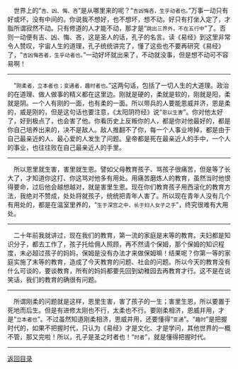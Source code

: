 &emsp;世界上的“``吉、凶、悔、吝``”是从哪里来的呢？“``吉凶悔吝，生乎动者也。``”万事一动只有好或坏，没有中间的。你说我不想好，也不想坏，想不动。好只有打坐入定了，才脂所谓寂然不动。只有修道的人才能不动，那才是“``跳出三界外，不在五行中``”了。否则一动便有吉、凶、悔、吝，这是圣人的话，孔子的名言。读《易经》到这里非常令人赞叹，宇宙人生的道理，孔子统统讲完了，懂了这些也不要再研究《易经》了，“``吉凶悔吝者，生乎动者也。``”一动好坏就出来了，不动就没事，但是想不动可不容易啊！
___
&emsp;“``刚柔者，立本者也；变通者，趣时者也。``”这两句话，包括了一切人生的大道理。政治的在道理、做人做事的精义都在这里边。刚就是硬的，柔就是软的，刚就是阳，柔就是阴。一个人有刚的一面，也有柔的一面。所以带兵的人要能恩威并济，恩是柔的，威是刚的，但是这句话也要注意，《太阳阴符经》说“``恩以生害``”。你对他太好了，好到极点了，也会害了他。你看历史上反叛你的人，都是你对他最好的，都是你自己培养出来的，决不是敌人。敌人推翻不了你，每一个人事业垮掉，都是由于自己最亲近的人、最心爱的人发生了问题。皇帝都是死在最亲近人的手中，一个人的事业，也往往败在自己最亲近人的手里。
___
&emsp;所以恩里就生害，害里就生恩。譬如父母教育孩子、骂孩子很痛苦，但是等了长大了，才知道你这打、你这骂对他多有用处。用痛苦磨炼人的教育，虽然当时他恨得要命，过后他会越想越对，就是害里生恩。现在你们教育孩子用西滚化的教育方法，我绝对不赞成，处处将就孩子，统统把青年人害了。所以现在青年人没有几个有用处的，都是在温室里养的，“``生于深宫之中，长于妇人女子之手``”，终究很难有大用处。
___
&emsp;二十年前我就讲过，现在我们的教育，第一流的家庭是末等的教育。夫妇都是知识分子，都去工作了，孩子托给佣人照顾，再不然请个保姆，那个保姆的知识程度，未必超过孩子的妈妈，保姆是没有办法才来做保姆嘛！结果呢？你第一等的家庭实施了末等的教育，造成了今天教育的问题、社会的问题。所以今天的教育没有什么可谈的，要谈教育，所有的妈妈都要先回到幼稚园去再教育才行。这不是在说笑话，我们的教育的确很有问题。
___
&emsp;所谓刚柔的问题就是这样，恩里生害，害了孩子的一生；害里生恩，所以要置于死地而后生。但是有进修太刚也不行，太柔也不行。要刚柔相济，恩威并用，才是“``立本者也``”。不过虽然知道刚柔相济，恩威并用，还要懂得“``变通``”。“``趣时``”是把握时代的，如果不把握时代，只认为《易经》才是文化、才是学问，其他世界的一概不管，那又完啦！所以，孔子是圣之时者也！“``时者``”，就是懂得把握时代。
___
[返回目录](../../master/README.md#目录)